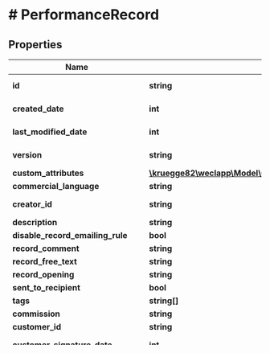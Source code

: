 # # PerformanceRecord

## Properties

Name | Type | Description | Notes
------------ | ------------- | ------------- | -------------
**id** | **string** |  | [optional] [readonly]
**created_date** | **int** |  | [optional] [readonly]
**last_modified_date** | **int** |  | [optional] [readonly]
**version** | **string** |  | [optional] [readonly]
**custom_attributes** | [**\kruegge82\weclapp\Model\CustomAttribute[]**](CustomAttribute.md) |  | [optional]
**commercial_language** | **string** |  | [optional]
**creator_id** | **string** |  | [optional] [readonly]
**description** | **string** |  | [optional]
**disable_record_emailing_rule** | **bool** |  | [optional]
**record_comment** | **string** |  | [optional]
**record_free_text** | **string** |  | [optional]
**record_opening** | **string** |  | [optional]
**sent_to_recipient** | **bool** |  | [optional]
**tags** | **string[]** |  | [optional]
**commission** | **string** |  | [optional]
**customer_id** | **string** |  | [optional]
**customer_signature_date** | **int** |  | [optional] [readonly]
**invoice_address** | [**\kruegge82\weclapp\Model\RecordAddress**](RecordAddress.md) |  | [optional]
**invoice_recipient_id** | **string** |  | [optional]
**order_number_at_customer** | **string** |  | [optional]
**performance_record_date** | **int** |  | [optional]
**performance_record_items** | [**\kruegge82\weclapp\Model\PerformanceRecordItem[]**](PerformanceRecordItem.md) |  | [optional]
**performance_record_number** | **string** |  | [optional]
**record_address** | [**\kruegge82\weclapp\Model\RecordAddress**](RecordAddress.md) |  | [optional]
**record_comment_inheritance** | **bool** |  | [optional]
**record_email_addresses** | [**\kruegge82\weclapp\Model\EmailAddresses**](EmailAddresses.md) |  | [optional]
**record_free_text_inheritance** | **bool** |  | [optional]
**record_opening_inheritance** | **bool** |  | [optional]
**sales_channel** | [**\kruegge82\weclapp\Model\DistributionChannel**](DistributionChannel.md) |  | [optional]
**sales_invoice_email_addresses** | [**\kruegge82\weclapp\Model\EmailAddresses**](EmailAddresses.md) |  | [optional]
**sales_order_id** | **string** |  | [optional] [readonly]
**service_period_from** | **int** |  | [optional]
**service_period_to** | **int** |  | [optional]
**service_provider_id** | **string** |  | [optional]
**service_provider_signature_date** | **int** |  | [optional] [readonly]
**status** | [**\kruegge82\weclapp\Model\PerformanceRecordStatusType**](PerformanceRecordStatusType.md) |  | [optional]
**status_history** | [**\kruegge82\weclapp\Model\PerformanceRecordStatusHistory[]**](PerformanceRecordStatusHistory.md) |  | [optional] [readonly]

[[Back to Model list]](../../README.md#models) [[Back to API list]](../../README.md#endpoints) [[Back to README]](../../README.md)
